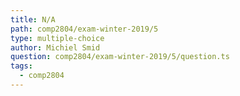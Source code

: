 ```yaml
---
title: N/A
path: comp2804/exam-winter-2019/5
type: multiple-choice
author: Michiel Smid
question: comp2804/exam-winter-2019/5/question.ts
tags:
  - comp2804
---
```

